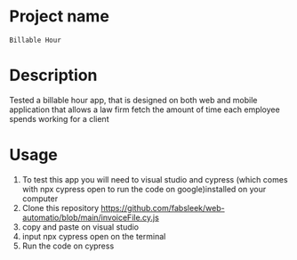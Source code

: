 # Project name 
	Billable Hour
# Description
Tested  a billable hour app, that is  designed on both web and mobile application that allows a law firm fetch the amount of time each employee spends working for a client
# Usage
1. To test this app  you will need to visual studio and cypress (which comes with npx cypress open to run the code on google)installed on your computer
2. Clone this repository https://github.com/fabsleek/web-automatio/blob/main/invoiceFile.cy.js
3. copy and paste on visual studio 
4. input npx cypress open on the terminal
5. Run the code on cypress

